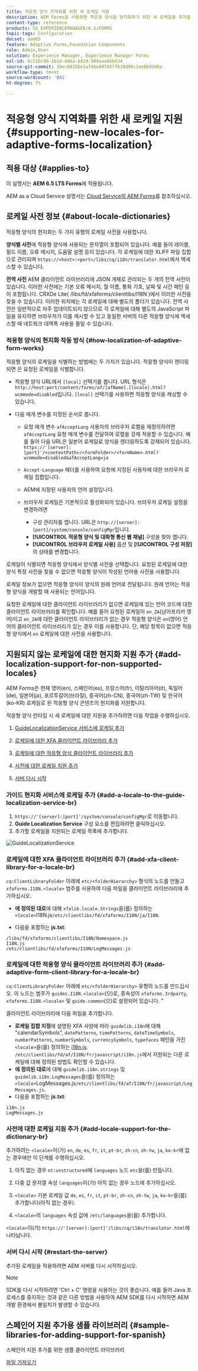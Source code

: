 ```yaml
---
title: 적응형 양식 지역화를 위한 새 로케일 지원
description: AEM Forms을 사용하면 적응형 양식을 현지화하기 위한 새 로케일을 추가할 수 있습니다. 기본적으로 지원되는 로케일은 영어, 프랑스어, 독일어 및 일본어입니다.
content-type: reference
products: SG_EXPERIENCEMANAGER/6.5/FORMS
topic-tags: Configuration
docset: aem65
feature: Adaptive Forms,Foundation Components
role: Admin,User
solution: Experience Manager, Experience Manager Forms
exl-id: 9c516c90-1b1d-406a-b42d-909aae8bb634
source-git-commit: 30ec8835be1af46e497457f639d90c1ee8b9dd6e
workflow-type: tm+mt
source-wordcount: '841'
ht-degree: 7%

---
```


# 적응형 양식 지역화를 위한 새 로케일 지원{#supporting-new-locales-for-adaptive-forms-localization}

## 적용 대상 {#applies-to}

이 설명서는 **AEM 6.5 LTS Forms**&#x200B;에 적용됩니다.

AEM as a Cloud Service 설명서는 [Cloud Service의 AEM Forms](https://experienceleague.adobe.com/docs/experience-manager-cloud-service/content/forms/adaptive-forms-authoring/authoring-adaptive-forms-foundation-components/supporting-new-language-localization.html)를 참조하십시오.

## 로케일 사전 정보 {#about-locale-dictionaries}

적응형 양식의 현지화는 두 가지 유형의 로케일 사전을 사용합니다.

**양식별 사전**&#x200B;에 적응형 양식에 사용되는 문자열이 포함되어 있습니다. 예를 들어 레이블, 필드 이름, 오류 메시지, 도움말 설명 등이 있습니다. 각 로케일에 대한 XLIFF 파일 집합으로 관리되며 `https://<host>:<port>/libs/cq/i18n/translator.html`에서 액세스할 수 있습니다.

**전역 사전** AEM 클라이언트 라이브러리에 JSON 개체로 관리되는 두 개의 전역 사전이 있습니다. 이러한 사전에는 기본 오류 메시지, 월 이름, 통화 기호, 날짜 및 시간 패턴 등이 포함됩니다. CRXDe Lite( /libs/fd/xfaforms/clientlibs/I18N )에서 이러한 사전을 찾을 수 있습니다. 이러한 위치에는 각 로케일에 대해 별도의 폴더가 있습니다. 전역 사전은 일반적으로 자주 업데이트되지 않으므로 각 로케일에 대해 별도의 JavaScript 파일을 유지하면 브라우저가 이를 캐시할 수 있고 동일한 서버의 다른 적응형 양식에 액세스할 때 네트워크 대역폭 사용을 줄일 수 있습니다.

### 적응형 양식의 현지화 작동 방식 {#how-localization-of-adaptive-form-works}

적응형 양식의 로케일을 식별하는 방법에는 두 가지가 있습니다. 적응형 양식이 렌더링되면 은 요청된 로케일을 식별합니다.

* 적응형 양식 URL에서 `[local]` 선택기를 봅니다. URL 형식은 `http://host:port/content/forms/af/[afName].[locale].html?wcmmode=disabled`입니다. `[local]` 선택기를 사용하면 적응형 양식을 캐싱할 수 있습니다.

* 다음 매개 변수를 지정된 순서로 봅니다.

   * 요청 매개 변수 `afAcceptLang`
사용자의 브라우저 로캘을 재정의하려면 `afAcceptLang` 요청 매개 변수를 전달하여 로캘을 강제 적용할 수 있습니다. 예를 들어 다음 URL은 일본어 로케일로 양식을 렌더링하도록 강제되어 있습니다.
     `https://'[server]:[port]'/<contextPath>/<formFolder>/<formName>.html?wcmmode=disabled&afAcceptLang=ja`

   * `Accept-Language` 헤더를 사용하여 요청에 지정된 사용자에 대한 브라우저 로케일 집합입니다.

   * AEM에 지정된 사용자의 언어 설정입니다.

   * 브라우저 로케일은 기본적으로 활성화되어 있습니다. 브라우저 로케일 설정을 변경하려면
      * 구성 관리자를 엽니다. URL은 `http://[server]:[port]/system/console/configMgr`입니다.
      * **[!UICONTROL 적응형 양식 및 대화형 통신 웹 채널]** 구성을 찾아 엽니다.
      * **[!UICONTROL 브라우저 로케일 사용]** 옵션 및 **[!UICONTROL 구성 저장]**&#x200B;의 상태를 변경합니다.

로케일이 식별되면 적응형 양식에서 양식별 사전을 선택합니다. 요청된 로케일에 대한 양식 특정 사전을 찾을 수 없으면 적응형 양식이 작성된 언어용 사전을 사용합니다.

로케일 정보가 없으면 적응형 양식이 양식의 원래 언어로 전달됩니다. 원래 언어는 적응형 양식을 개발할 때 사용되는 언어입니다.

요청한 로케일에 대한 클라이언트 라이브러리가 없으면 로케일에 있는 언어 코드에 대한 클라이언트 라이브러리를 확인합니다. 예를 들어 요청된 로케일이 `en_ZA`(남아프리카 영어)이고 `en_ZA`에 대한 클라이언트 라이브러리가 없는 경우 적응형 양식은 `en`(영어) 언어의 클라이언트 라이브러리가 있는 경우 이를 사용합니다. 단, 해당 항목이 없으면 적응형 양식에서 `en` 로케일에 대한 사전을 사용합니다.

## 지원되지 않는 로케일에 대한 현지화 지원 추가 {#add-localization-support-for-non-supported-locales}

AEM Forms은 현재 영어(en), 스페인어(es), 프랑스어(fr), 이탈리아어(it), 독일어(de), 일본어(ja), 포르투갈어(브라질), 중국어(zh-CN), 중국어(zh-TW) 및 한국어(ko-KR) 로케일로 된 적응형 양식 콘텐츠의 현지화를 지원합니다.

적응형 양식 런타임 시 새 로케일에 대한 지원을 추가하려면 다음 작업을 수행하십시오.

1. [GuideLocalizationService 서비스에 로케일 추가](../../forms/using/supporting-new-language-localization.md#p-add-a-locale-to-the-guide-localization-service-br-p)

1. [로케일에 대한 XFA 클라이언트 라이브러리 추가](../../forms/using/supporting-new-language-localization.md#p-add-xfa-client-library-for-a-locale-br-p)

1. [로케일에 대한 적응형 양식 클라이언트 라이브러리 추가](../../forms/using/supporting-new-language-localization.md#p-add-adaptive-form-client-library-for-a-locale-br-p)
1. [사전에 대한 로케일 지원 추가](../../forms/using/supporting-new-language-localization.md#p-add-locale-support-for-the-dictionary-br-p)
1. [서버 다시 시작](../../forms/using/supporting-new-language-localization.md#p-restart-the-server-p)

### 가이드 현지화 서비스에 로케일 추가 {#add-a-locale-to-the-guide-localization-service-br}

1. `https://'[server]:[port]'/system/console/configMgr`로 이동합니다.
1. **Guide Localization Service** 구성 요소를 편집하려면 클릭하십시오.
1. 추가할 로케일을 지원되는 로케일 목록에 추가합니다.

![GuideLocalizationService](assets/configservice.png)

### 로케일에 대한 XFA 클라이언트 라이브러리 추가 {#add-xfa-client-library-for-a-locale-br}

`cq:ClientLibraryFolder` 아래에 `etc/<folderHierarchy>` 형식의 노드를 만들고 `xfaforms.I18N.<locale>` 범주를 사용하여 다음 파일을 클라이언트 라이브러리에 추가하십시오.

* **에 정의된 대로**&#x200B;에 대해 `xfalib.locale.Strings`을(를) 정의하는 `<locale>`I18N.js`/etc/clientlibs/fd/xfaforms/I18N/ja/I18N`.

* 다음을 포함하는 **js.txt**:

```text
/libs/fd/xfaforms/clientlibs/I18N/Namespace.js
I18N.js
/etc/clientlibs/fd/xfaforms/I18N/LogMessages.js
```

### 로케일에 대한 적응형 양식 클라이언트 라이브러리 추가 {#add-adaptive-form-client-library-for-a-locale-br}

`cq:ClientLibraryFolder` 아래에 `etc/<folderHierarchy>` 유형의 노드를 만드십시오. 이 노드는 범주가 `guides.I18N.<locale>`(으)로, 종속성이 `xfaforms.3rdparty`, `xfaforms.I18N.<locale>` 및 `guide.common`(으)로 설정되어 있습니다. &quot;

클라이언트 라이브러리에 다음 파일을 추가합니다.

* **로케일 집합 지정**&#x200B;에 설명된 XFA 사양에 따라 `guidelib.i18n`에 대해 &quot;calendarSymbols&quot;, `datePatterns`, `timePatterns`, `dateTimeSymbols`, `numberPatterns`, `numberSymbols`, `currencySymbols`, `typefaces` 패턴을 가진 `<locale>`을(를) 정의하는 [i18n.js](https://helpx.adobe.com/content/dam/Adobe/specs/xfa_spec_3_3.pdf). `/etc/clientlibs/fd/af/I18N/fr/javascript/i18n.js`에서 지원되는 다른 로케일에 대해 정의된 방법도 확인할 수 있습니다.
* **에 정의된 대로**&#x200B;에 대해 `guidelib.i18n.strings` 및 `guidelib.i18n.LogMessages`을(를) 정의하는 `<locale>`LogMessages.js`/etc/clientlibs/fd/af/I18N/fr/javascript/LogMessages.js`.
* 다음을 포함하는 **js.txt**:

```text
i18n.js
LogMessages.js
```

### 사전에 대한 로케일 지원 추가 {#add-locale-support-for-the-dictionary-br}

추가하려는 `<locale>`이(가) `en`, `de`, `es`, `fr`, `it`, `pt-br`, `zh-cn`, `zh-tw`, `ja`, `ko-kr`에 없는 경우에만 이 단계를 수행하십시오.

1. 아직 없는 경우 `nt:unstructured`에 `languages` 노드 `etc`을(를) 만듭니다.

1. 다중 값 문자열 속성 `languages`이(가) 아직 없는 경우 노드에 추가하십시오.
1. `<locale>` 기본 로케일 값 `de`, `es`, `fr`, `it`, `pt-br`, `zh-cn`, `zh-tw`, `ja`, `ko-kr`을(를) 추가합니다(아직 없는 경우).

1. `<locale>`의 `languages` 속성 값에 `/etc/languages`을(를) 추가합니다.

`<locale>`이(가) `https://'[server]:[port]'/libs/cq/i18n/translator.html`에 나타납니다.

### 서버 다시 시작 {#restart-the-server}

추가된 로케일을 적용하려면 AEM 서버를 다시 시작하십시오.

>[!NOTE]
>
> SDK를 다시 시작하려면 &#39;Ctrl + C&#39; 명령을 사용하는 것이 좋습니다. 예를 들어 Java 프로세스를 중지하는 것과 같은 다른 방법을 사용하여 AEM SDK를 다시 시작하면 AEM 개발 환경에서 불일치가 발생할 수 있습니다.

## 스페인어 지원 추가용 샘플 라이브러리 {#sample-libraries-for-adding-support-for-spanish}

스페인어 지원 추가를 위한 샘플 클라이언트 라이브러리

[파일 가져오기](assets/sample.zip)
